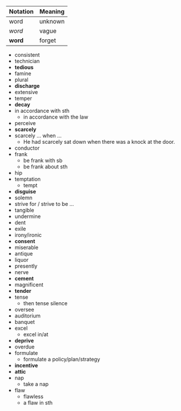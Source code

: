 | Notation | Meaning |
| -------- | ------- |
| word     | unknown |
| _word_   | vague   |
| **word** | forget  |

- consistent
- technician
- **tedious**
- famine
- plural
- **discharge**
- extensive
- temper
- **decay**
- in accordance with sth
  - in accordance with the law
- perceive
- **scarcely**
- scarcely ... when ...
  - He had scarcely sat down when there was a knock at the door.
- conductor
- frank
  - be frank with sb
  - be frank about sth
- hip
- temptation
  - tempt
- **disguise**
- solemn
- strive for / strive to be ...
- tangible
- undermine
- dent
- exile
- irony/ironic
- **consent**
- miserable
- antique
- liquor
- presently
- nerve
- **cement**
- magnificent
- **tender**
- tense
  - then tense silence
- oversee
- auditorium
- banquet
- excel
  - excel in/at
- **deprive**
- overdue
- formulate
  - formulate a policy/plan/strategy
- **incentive**
- **attic**
- nap
  - take a nap
- flaw
  - flawless
  - a flaw in sth
